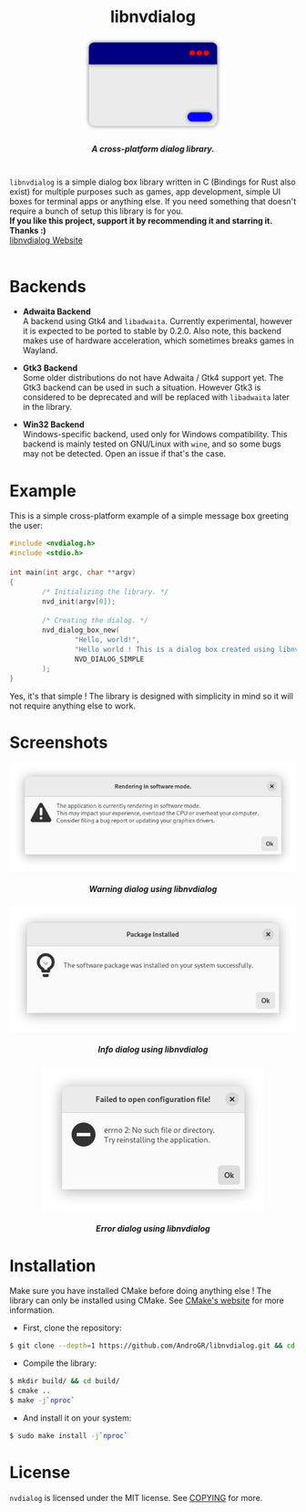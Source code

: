 <div align="center">
        <h1>libnvdialog</h1>
        <img src="assets/logo-new.svg" width="244">
        <br>
        <h5>A cross-platform dialog library.</h5>
</div>

<br>
<code>libnvdialog</code> is a simple dialog box library written in C (Bindings for Rust also exist)
for multiple purposes such as games, app development, simple UI boxes for terminal apps or anything else. If you need something that doesn't require a bunch of setup this library is for you. <br>
<b>If you like this project, support it by recommending it and starring it. Thanks :)</b> <br>
<a href="https://androgr.github.io/libnvdialog">libnvdialog Website</a>
<br> <br>

# Backends
- **Adwaita Backend**\
A backend using Gtk4 and `libadwaita`. Currently experimental, however it is expected to be ported to stable by 0.2.0. Also note, this backend makes use of hardware acceleration, which sometimes breaks games in Wayland.

- **Gtk3 Backend**\
Some older distributions do not have Adwaita / Gtk4 support yet. The Gtk3 backend can be used in such a situation. However Gtk3 is considered to be deprecated and will be replaced with `libadwaita` later in the library.

- **Win32 Backend**\
Windows-specific backend, used only for Windows compatibility. This backend is mainly tested on GNU/Linux with `wine`, and so some bugs may not be detected. Open an issue if that's the case.

# Example
This is a simple cross-platform example of a simple message box greeting the user:
```c
#include <nvdialog.h>
#include <stdio.h>

int main(int argc, char **argv)
{
        /* Initializing the library. */
        nvd_init(argv[0]);

        /* Creating the dialog. */
        nvd_dialog_box_new(
                "Hello, world!",
                "Hello world ! This is a dialog box created using libnvdialog!",
                NVD_DIALOG_SIMPLE
        );
}
```
Yes, it's that simple ! The library is designed with simplicity in mind so it will not require anything else to work.

# Screenshots
<div align="center">
        <img src="assets/warning_scr.png"></img>
        <h5><i>Warning dialog using libnvdialog</i></h5>
<img src="assets/info_scr.png"></img>
        <h5><i>Info dialog using libnvdialog</i></h5>
<img src="assets/error_scr.png"></img>
        <h5><i>Error dialog using libnvdialog</i></h5>
</div>

# Installation
Make sure you have installed CMake before doing anything else ! The library can only be installed using CMake. See [CMake's website](https://cmake.org/) for more information.
- First, clone the repository:
```sh
$ git clone --depth=1 https://github.com/AndroGR/libnvdialog.git && cd libnvdialog/
```

- Compile the library:
```sh
$ mkdir build/ && cd build/
$ cmake ..
$ make -j`nproc`
```

- And install it on your system:
```sh
$ sudo make install -j`nproc`
```

# License
`nvdialog` is licensed under the MIT license. See [COPYING](./COPYING) for more.
